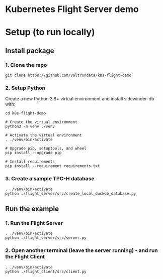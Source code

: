 # Kubernetes Flight Server demo

# Setup (to run locally)

## Install package

### 1. Clone the repo
```shell
git clone https://github.com/voltrondata/k8s-flight-demo
```

### 2. Setup Python
Create a new Python 3.8+ virtual environment and install sidewinder-db with:
```shell
cd k8s-flight-demo

# Create the virtual environment
python3 -m venv ./venv

# Activate the virtual environment
. ./venv/bin/activate

# Upgrade pip, setuptools, and wheel
pip install --upgrade pip

# Install requirements
pip install --requirement requirements.txt

```

### 3. Create a sample TPC-H database
```shell
. ./venv/bin/activate
python ./flight_server/src/create_local_duckdb_database.py

```

## Run the example
### 1. Run the Flight Server
```shell
. ./venv/bin/activate
python ./flight_server/src/server.py

```

### 2. Open another terminal (leave the server running) - and run the Flight Client
```shell
. ./venv/bin/activate
python ./flight_client/src/client.py

```
